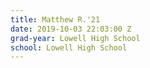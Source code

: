 ```yaml
---
title: Matthew R.'21
date: 2019-10-03 22:03:00 Z
grad-year: Lowell High School
school: Lowell High School
---
```


